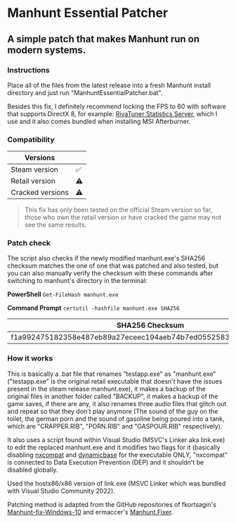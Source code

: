 # Manhunt Essential Patcher


## A simple patch that makes Manhunt run on modern systems.


### Instructions
Place all of the files from the latest release into a fresh Manhunt install directory and just run "ManhuntEssentialPatcher.bat".

Besides this fix, I definitely recommend locking the FPS to 60 with software that supports DirectX 8, for example: [RivaTuner Statistics Server](https://www.guru3d.com/files-details/rtss-rivatuner-statistics-server-download.html), which I use and it also comes bundled when installing MSI Afterburner.


### Compatibility
| **Versions** |  |
|---|---|
| Steam version | ✅ |
| Retail version | ⚠️ |
| Cracked versions | ⚠️ |

> This fix has only been tested on the official Steam version so far, those who own the retail version or have cracked the game may not see the same results.


### Patch check
The script also checks if the newly modified manhunt.exe's SHA256 checksum matches the one of one that was patched and also tested, but you can also manually verify the checksum with these commands after switching to manhunt's directory in the terminal:

**PowerShell**
`Get-FileHash manhunt.exe`

**Command Prompt**
`certutil -hashfile manhunt.exe SHA256`

| **SHA256 Checksum** |
|---|
| f1a992475182358e487eb89a27eceec194aeb74b7ed05525835d07306be6c13f |

### How it works
This is basically a .bat file that renames "testapp.exe" as "manhunt.exe" ("testapp.exe" is the original retail executable that doesn't have the issues present in the steam release manhunt.exe), it makes a backup of the original files in another folder called "BACKUP", it makes a backup of the game saves, if there are any, it also renames three audio files that glitch out and repeat so that they don't play anymore (The sound of the guy on the toilet, the german porn and the sound of gasoline being poured into a tank, which are "CRAPPER.RIB", "PORN.RIB" and "GASPOUR.RIB" respectively).

It also uses a script found within Visual Studio (MSVC's Linker aka link.exe) to edit the replaced manhunt.exe and it modifies two flags for it (basically disabling [nxcompat](https://learn.microsoft.com/en-us/cpp/build/reference/nxcompat-compatible-with-data-execution-prevention) and [dynamicbase](https://learn.microsoft.com/en-us/cpp/build/reference/dynamicbase-use-address-space-layout-randomization) for the executable ONLY, "nxcompat" is connected to Data Execution Prevention (DEP) and it shouldn't be disabled globally.


Used the hostx86/x86 version of link.exe (MSVC Linker which was bundled with Visual Studio Community 2022).

Patching method is adapted from the GitHub repositories of fkortsagin's [Manhunt-fix-Windows-10](https://github.com/fkortsagin/Manhunt-fix-Windows-10) and ermaccer's [Manhunt.Fixer](https://github.com/ermaccer/Manhunt.Fixer).